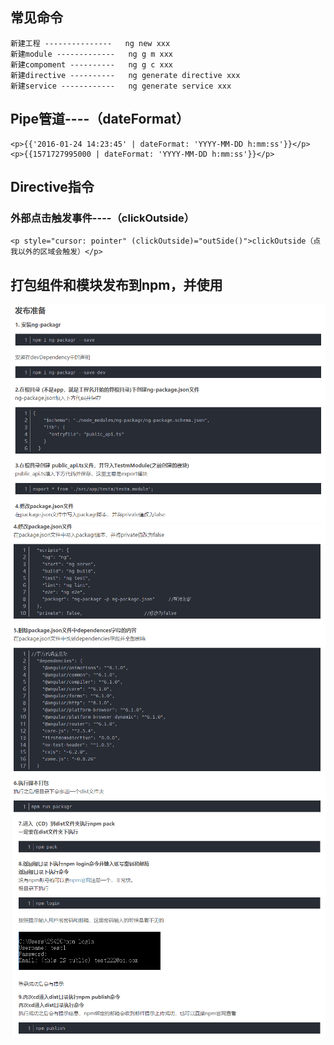 ## 常见命令
    新建工程 ---------------   ng new xxx
    新建module -------------   ng g m xxx
    新建compoment ----------   ng g c xxx
    新建directive ----------   ng generate directive xxx
    新建service ------------   ng generate service xxx

## Pipe管道----（dateFormat）
    <p>{{'2016-01-24 14:23:45' | dateFormat: 'YYYY-MM-DD h:mm:ss'}}</p>
    <p>{{1571727995000 | dateFormat: 'YYYY-MM-DD h:mm:ss'}}</p>

## Directive指令

   ### 外部点击触发事件----（clickOutside）
    <p style="cursor: pointer" (clickOutside)="outSide()">clickOutside（点我以外的区域会触发）</p>
    
## 打包组件和模块发布到npm，并使用
   ![](https://github.com/xueyeqing/zyzhang-demo/blob/master/src/assets/one.png)
   ![](https://github.com/xueyeqing/zyzhang-demo/blob/master/src/assets/two.png)
   ![](https://github.com/xueyeqing/zyzhang-demo/blob/master/src/assets/three.png)

